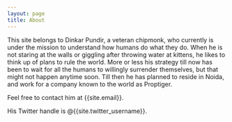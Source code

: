```yaml
---
layout: page
title: About
---
```


This site belongs to Dinkar Pundir, a veteran chipmonk, who currently is under the mission to understand how humans do what they do. When he is not staring at the walls or giggling after throwing water at kittens, he likes to think up of plans to rule the world. More or less his strategy till now has been to wait for all the humans to willingly surrender themselves, but that might not happen anytime soon. Till then he has planned to reside in Noida, and work for a company known to the world as Proptiger.

Feel free to contact him at {{site.email}}.

His Twitter handle is @{{site.twitter_username}}. 

